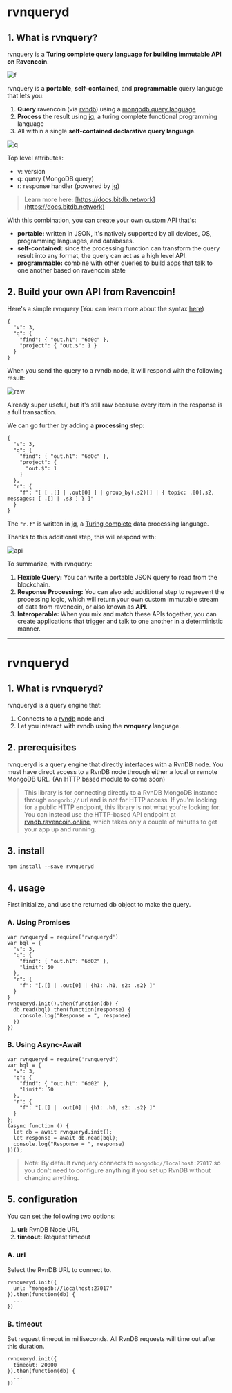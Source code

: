 # rvnqueryd

## 1. What is rvnquery?

rvnquery is a **Turing complete query language for building immutable API on Ravencoin**.

![f](./img/f.png)

rvnquery is a **portable**, **self-contained**, and **programmable** query language that lets you:

1. **Query** ravencoin (via [rvndb](http://rvndb.ravencoin.online)) using a [mongodb query language](https://docs.mongodb.com/manual/tutorial/query-documents/)
2. **Process** the result using [jq](https://en.wikipedia.org/wiki/Jq_(programming_language)), a turing complete functional programming language
3. All within a single **self-contained declarative query language**.

![q](./img/q.png)

Top level attributes:

- v: version
- q: query (MongoDB query)
- r: response handler (powered by [jq](https://stedolan.github.io/jq/))

> Learn more here: [https://docs.bitdb.network](https://docs.bitdb.network)

With this combination, you can create your own custom API that's:

- **portable:** written in JSON, it's natively supported by all devices, OS, programming languages, and databases.
- **self-contained:** since the processing function can transform the query result into any format, the query can act as a high level API.
- **programmable:** combine with other queries to build apps that talk to one another based on ravencoin state

## 2. Build your own API from Ravencoin!

Here's a simple rvnquery (You can learn more about the syntax [here](https://docs.bitdb.network/query))

```
{
  "v": 3,
  "q": {
    "find": { "out.h1": "6d0c" },
    "project": { "out.$": 1 }
  }
}
```

When you send the query to a rvndb node, it will respond with the following result:

![raw](./img/raw.png)

Already super useful, but it's still raw because every item in the response is a full transaction.

We can go further by adding a **processing** step:


```
{
  "v": 3,
  "q": {
    "find": { "out.h1": "6d0c" },
    "project": {
      "out.$": 1
    }
  },
  "r": {
    "f": "[ [ .[] | .out[0] ] | group_by(.s2)[] | { topic: .[0].s2, messages: [ .[] | .s3 ] } ]"
  }
}
```

The `"r.f"` is written in [jq](https://stedolan.github.io/jq/), a [Turing complete](https://github.com/MakeNowJust/bf.jq) data processing language.

Thanks to this additional step, this will respond with:

![api](./img/api.png)

To summarize, with rvnquery:

1. **Flexible Query:** You can write a portable JSON query to read from the blockchain.
2. **Response Processing:** You can also add additional step to represent the processing logic, which will return your own custom immutable stream of data from ravencoin, or also known as **API**.
2. **Interoperable:** When you mix and match these APIs together, you can create applications that trigger and talk to one another in a deterministic manner.

---

# rvnqueryd

## 1. What is rvnqueryd?

rvnqueryd is a query engine that:

1. Connects to a [rvndb](https://rvndb.ravencoin.online) node and
2. Let you interact with rvndb using the **rvnquery** language.


## 2. prerequisites

rvnqueryd is a query engine that directly interfaces with a RvnDB node. You must have direct access to a RvnDB node through either a local or remote MongoDB URL. (An HTTP based module to come soon)

> This library is for connecting directly to a RvnDB MongoDB instance through `mongodb://` url and is not for HTTP access. If you're looking for a public HTTP endpoint, this library is not what you're looking for. You can instead use the HTTP-based API endpoint at [rvndb.ravencoin.online](http://rvndb.ravencoin.online), which takes only a couple of minutes to get your app up and running.

## 3. install

```
npm install --save rvnqueryd
```

## 4. usage

First initialize, and use the returned db object to make the query. 

### A. Using Promises


```
var rvnqueryd = require('rvnqueryd')
var bql = {
  "v": 3,
  "q": {
    "find": { "out.h1": "6d02" },
    "limit": 50
  },
  "r": {
    "f": "[.[] | .out[0] | {h1: .h1, s2: .s2} ]"
  }
}
rvnqueryd.init().then(function(db) {
  db.read(bql).then(function(response) {
    console.log("Response = ", response)
  })
})
```

### B. Using Async-Await

```
var rvnqueryd = require('rvnqueryd')
var bql = {
  "v": 3,
  "q": {
    "find": { "out.h1": "6d02" },
    "limit": 50
  },
  "r": {
    "f": "[.[] | .out[0] | {h1: .h1, s2: .s2} ]"
  }
};
(async function () {
  let db = await rvnqueryd.init();
  let response = await db.read(bql);
  console.log("Response = ", response)
})();
```

> Note: By default rvnquery connects to `mongodb://localhost:27017` so you don't need to configure anything if you set up RvnDB without changing anything.


## 5. configuration

You can set the following two options:

1. **url:** RvnDB Node URL
2. **timeout:** Request timeout

### A. url

Select the RvnDB URL to connect to. 

```
rvnqueryd.init({
  url: "mongodb://localhost:27017"
}).then(function(db) {
  ...
})
```

### B. timeout

Set request timeout in milliseconds. All RvnDB requests will time out after this duration.

```
rvnqueryd.init({
  timeout: 20000
}).then(function(db) {
  ...
})
```
